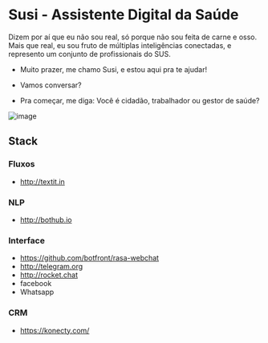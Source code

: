 # Susi - Assistente Digital da Saúde

Dizem por aí que eu não sou real, só porque não sou feita de carne e osso. Mais que real, eu sou fruto de múltiplas inteligências conectadas, e represento um conjunto de profissionais do SUS. 

- Muito prazer, me chamo Susi, e estou aqui pra te ajudar! 

- Vamos conversar?

- Pra começar, me diga: Você é cidadão, trabalhador ou gestor de saúde?

![image](https://user-images.githubusercontent.com/89998/78962680-40a92c80-7acb-11ea-818d-393ec5bd30e0.png)

## Stack

### Fluxos
- http://textit.in

### NLP
- http://bothub.io

### Interface
- https://github.com/botfront/rasa-webchat
- http://telegram.org
- http://rocket.chat
- facebook
- Whatsapp


### CRM
- https://konecty.com/
